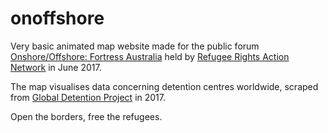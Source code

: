 # onoffshore

Very basic animated map website made for the public forum [Onshore/Offshore: Fortress Australia](https://www.facebook.com/events/392512167815741/) 
held by [Refugee Rights Action Network](https://www.facebook.com/RRANFremantle) in June 2017.

The map visualises data concerning detention centres worldwide, scraped from [Global Detention Project](https://www.globaldetentionproject.org/) in 2017.

Open the borders, free the refugees.
